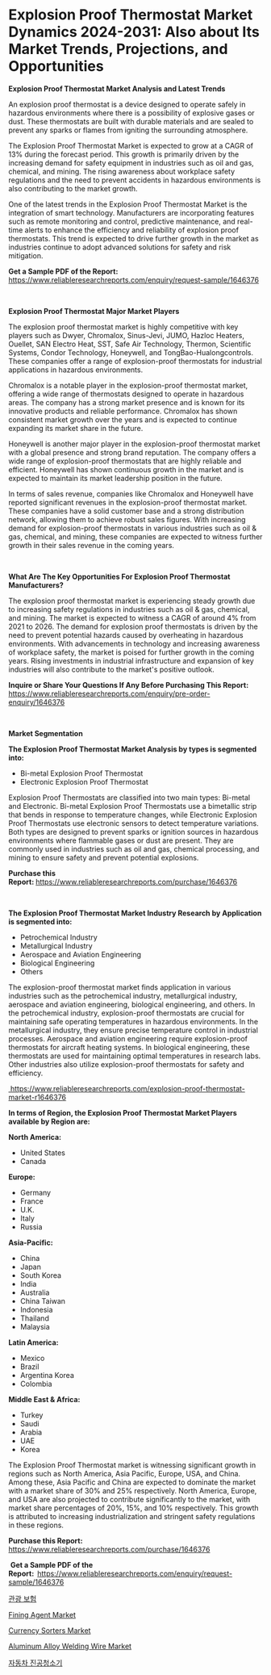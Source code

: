 <p><h1>Explosion Proof Thermostat Market Dynamics 2024-2031: Also about Its Market Trends, Projections, and Opportunities</h1></p><p><strong>Explosion Proof Thermostat Market Analysis and Latest Trends</strong></p>
<p><p>An explosion proof thermostat is a device designed to operate safely in hazardous environments where there is a possibility of explosive gases or dust. These thermostats are built with durable materials and are sealed to prevent any sparks or flames from igniting the surrounding atmosphere.</p><p>The Explosion Proof Thermostat Market is expected to grow at a CAGR of 13% during the forecast period. This growth is primarily driven by the increasing demand for safety equipment in industries such as oil and gas, chemical, and mining. The rising awareness about workplace safety regulations and the need to prevent accidents in hazardous environments is also contributing to the market growth.</p><p>One of the latest trends in the Explosion Proof Thermostat Market is the integration of smart technology. Manufacturers are incorporating features such as remote monitoring and control, predictive maintenance, and real-time alerts to enhance the efficiency and reliability of explosion proof thermostats. This trend is expected to drive further growth in the market as industries continue to adopt advanced solutions for safety and risk mitigation.</p></p>
<p><strong>Get a Sample PDF of the Report:&nbsp;</strong> <a href="https://www.reliableresearchreports.com/enquiry/request-sample/1646376">https://www.reliableresearchreports.com/enquiry/request-sample/1646376</a></p>
<p>&nbsp;</p>
<p><strong>Explosion Proof Thermostat Major Market Players</strong></p>
<p><p>The explosion proof thermostat market is highly competitive with key players such as Dwyer, Chromalox, Sinus-Jevi, JUMO, Hazloc Heaters, Ouellet, SAN Electro Heat, SST, Safe Air Technology, Thermon, Scientific Systems, Condor Technology, Honeywell, and TongBao-Hualongcontrols. These companies offer a range of explosion-proof thermostats for industrial applications in hazardous environments.</p><p>Chromalox is a notable player in the explosion-proof thermostat market, offering a wide range of thermostats designed to operate in hazardous areas. The company has a strong market presence and is known for its innovative products and reliable performance. Chromalox has shown consistent market growth over the years and is expected to continue expanding its market share in the future.</p><p>Honeywell is another major player in the explosion-proof thermostat market with a global presence and strong brand reputation. The company offers a wide range of explosion-proof thermostats that are highly reliable and efficient. Honeywell has shown continuous growth in the market and is expected to maintain its market leadership position in the future.</p><p>In terms of sales revenue, companies like Chromalox and Honeywell have reported significant revenues in the explosion-proof thermostat market. These companies have a solid customer base and a strong distribution network, allowing them to achieve robust sales figures. With increasing demand for explosion-proof thermostats in various industries such as oil & gas, chemical, and mining, these companies are expected to witness further growth in their sales revenue in the coming years.</p></p>
<p>&nbsp;</p>
<p><strong>What Are The Key Opportunities For Explosion Proof Thermostat Manufacturers?</strong></p>
<p><p>The explosion proof thermostat market is experiencing steady growth due to increasing safety regulations in industries such as oil & gas, chemical, and mining. The market is expected to witness a CAGR of around 4% from 2021 to 2026. The demand for explosion proof thermostats is driven by the need to prevent potential hazards caused by overheating in hazardous environments. With advancements in technology and increasing awareness of workplace safety, the market is poised for further growth in the coming years. Rising investments in industrial infrastructure and expansion of key industries will also contribute to the market's positive outlook.</p></p>
<p><strong>Inquire or Share Your Questions If Any Before Purchasing This Report:</strong> <a href="https://www.reliableresearchreports.com/enquiry/pre-order-enquiry/1646376">https://www.reliableresearchreports.com/enquiry/pre-order-enquiry/1646376</a></p>
<p>&nbsp;</p>
<p><strong>Market Segmentation</strong></p>
<p><strong>The Explosion Proof Thermostat Market Analysis by types is segmented into:</strong></p>
<p><ul><li>Bi-metal Explosion Proof Thermostat</li><li>Electronic Explosion Proof Thermostat</li></ul></p>
<p><p>Explosion Proof Thermostats are classified into two main types: Bi-metal and Electronic. Bi-metal Explosion Proof Thermostats use a bimetallic strip that bends in response to temperature changes, while Electronic Explosion Proof Thermostats use electronic sensors to detect temperature variations. Both types are designed to prevent sparks or ignition sources in hazardous environments where flammable gases or dust are present. They are commonly used in industries such as oil and gas, chemical processing, and mining to ensure safety and prevent potential explosions.</p></p>
<p><strong>Purchase this Report:&nbsp;</strong><a href="https://www.reliableresearchreports.com/purchase/1646376">https://www.reliableresearchreports.com/purchase/1646376</a></p>
<p>&nbsp;</p>
<p><strong>The Explosion Proof Thermostat Market Industry Research by Application is segmented into:</strong></p>
<p><ul><li>Petrochemical Industry</li><li>Metallurgical Industry</li><li>Aerospace and Aviation Engineering</li><li>Biological Engineering</li><li>Others</li></ul></p>
<p><p>The explosion-proof thermostat market finds application in various industries such as the petrochemical industry, metallurgical industry, aerospace and aviation engineering, biological engineering, and others. In the petrochemical industry, explosion-proof thermostats are crucial for maintaining safe operating temperatures in hazardous environments. In the metallurgical industry, they ensure precise temperature control in industrial processes. Aerospace and aviation engineering require explosion-proof thermostats for aircraft heating systems. In biological engineering, these thermostats are used for maintaining optimal temperatures in research labs. Other industries also utilize explosion-proof thermostats for safety and efficiency.</p></p>
<p><a href="https://www.reliableresearchreports.com/explosion-proof-thermostat-market-r1646376">&nbsp;https://www.reliableresearchreports.com/explosion-proof-thermostat-market-r1646376</a></p>
<p><strong>In terms of Region, the Explosion Proof Thermostat Market Players available by Region are:</strong></p>
<p>
    <p> <strong> North America: </strong>
        <ul>
            <li>United States</li>
            <li>Canada</li>
        </ul>
        </p> 
    <p> <strong> Europe: </strong>
        <ul>
            <li>Germany</li>
            <li>France</li>
            <li>U.K.</li>
            <li>Italy</li>
            <li>Russia</li>
        </ul>
        </p> 
    <p> <strong> Asia-Pacific: </strong>
        <ul>
            <li>China</li>
            <li>Japan</li>
            <li>South Korea</li>
            <li>India</li>
            <li>Australia</li>
            <li>China Taiwan</li>
            <li>Indonesia</li>
            <li>Thailand</li>
            <li>Malaysia</li>
        </ul>
        </p> 
    <p> <strong> Latin America: </strong>
        <ul>
            <li>Mexico</li>
            <li>Brazil</li>
            <li>Argentina Korea</li>
            <li>Colombia</li>
        </ul>
        </p> 
    <p> <strong> Middle East & Africa: </strong>
        <ul>
            <li>Turkey</li>
            <li>Saudi</li>
            <li>Arabia</li>
            <li>UAE</li>
            <li>Korea</li>
        </ul>
    </p>
    </p>
<p><p>The Explosion Proof Thermostat market is witnessing significant growth in regions such as North America, Asia Pacific, Europe, USA, and China. Among these, Asia Pacific and China are expected to dominate the market with a market share of 30% and 25% respectively. North America, Europe, and USA are also projected to contribute significantly to the market, with market share percentages of 20%, 15%, and 10% respectively. This growth is attributed to increasing industrialization and stringent safety regulations in these regions.</p></p>
<p><strong>Purchase this Report: </strong><a href="https://www.reliableresearchreports.com/purchase/1646376">https://www.reliableresearchreports.com/purchase/1646376</a></p>
<p>&nbsp;<strong>Get a Sample PDF of the Report:&nbsp;&nbsp;</strong><a href="https://www.reliableresearchreports.com/enquiry/request-sample/1646376">https://www.reliableresearchreports.com/enquiry/request-sample/1646376</a></p>
<p><strong></strong></p>
<p><p><a href="https://github.com/vs10l4sfg5c/Market-Research-Report-List-1/blob/main/643192934771.md">관광 보험</a></p><p><a href="https://issuu.com/reportprime-2/docs/fining-agent-market-size-2030.pptx">Fining Agent Market</a></p><p><a href="https://github.com/gulaimolin/Market-Research-Report-List-4/blob/main/currency-sorters-market.md">Currency Sorters Market</a></p><p><a href="https://issuu.com/reportprime-2/docs/aluminum-alloy-welding-wire-market-size-2030.pptx">Aluminum Alloy Welding Wire Market</a></p><p><a href="https://github.com/crfsywufhm81415/Market-Research-Report-List-1/blob/main/558614834770.md">자동차 진공청소기</a></p></p>